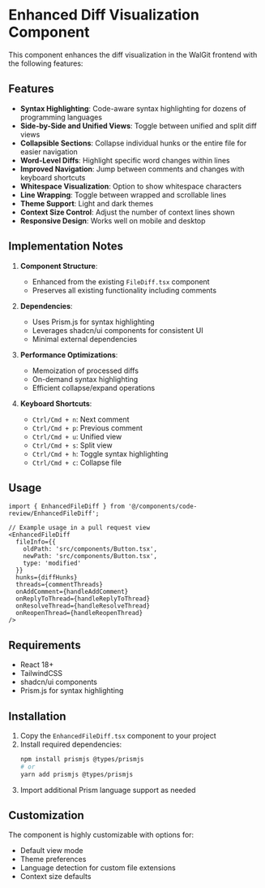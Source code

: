 # Enhanced Diff Visualization Component

This component enhances the diff visualization in the WalGit frontend with the following features:

## Features

- **Syntax Highlighting**: Code-aware syntax highlighting for dozens of programming languages
- **Side-by-Side and Unified Views**: Toggle between unified and split diff views
- **Collapsible Sections**: Collapse individual hunks or the entire file for easier navigation
- **Word-Level Diffs**: Highlight specific word changes within lines
- **Improved Navigation**: Jump between comments and changes with keyboard shortcuts
- **Whitespace Visualization**: Option to show whitespace characters
- **Line Wrapping**: Toggle between wrapped and scrollable lines
- **Theme Support**: Light and dark themes
- **Context Size Control**: Adjust the number of context lines shown
- **Responsive Design**: Works well on mobile and desktop

## Implementation Notes

1. **Component Structure**:
   - Enhanced from the existing `FileDiff.tsx` component
   - Preserves all existing functionality including comments

2. **Dependencies**:
   - Uses Prism.js for syntax highlighting
   - Leverages shadcn/ui components for consistent UI
   - Minimal external dependencies

3. **Performance Optimizations**:
   - Memoization of processed diffs
   - On-demand syntax highlighting
   - Efficient collapse/expand operations

4. **Keyboard Shortcuts**:
   - `Ctrl/Cmd + n`: Next comment
   - `Ctrl/Cmd + p`: Previous comment
   - `Ctrl/Cmd + u`: Unified view
   - `Ctrl/Cmd + s`: Split view
   - `Ctrl/Cmd + h`: Toggle syntax highlighting
   - `Ctrl/Cmd + c`: Collapse file

## Usage

```tsx
import { EnhancedFileDiff } from '@/components/code-review/EnhancedFileDiff';

// Example usage in a pull request view
<EnhancedFileDiff
  fileInfo={{
    oldPath: 'src/components/Button.tsx',
    newPath: 'src/components/Button.tsx',
    type: 'modified'
  }}
  hunks={diffHunks}
  threads={commentThreads}
  onAddComment={handleAddComment}
  onReplyToThread={handleReplyToThread}
  onResolveThread={handleResolveThread}
  onReopenThread={handleReopenThread}
/>
```

## Requirements

- React 18+
- TailwindCSS
- shadcn/ui components
- Prism.js for syntax highlighting

## Installation

1. Copy the `EnhancedFileDiff.tsx` component to your project
2. Install required dependencies:
   ```bash
   npm install prismjs @types/prismjs
   # or
   yarn add prismjs @types/prismjs
   ```
3. Import additional Prism language support as needed

## Customization

The component is highly customizable with options for:
- Default view mode
- Theme preferences
- Language detection for custom file extensions
- Context size defaults